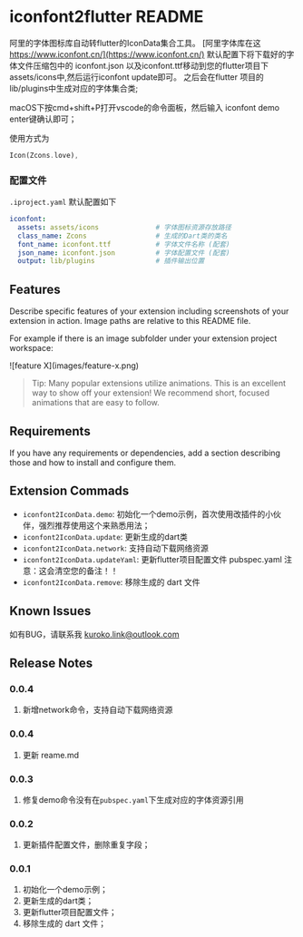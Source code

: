 # iconfont2flutter README

阿里的字体图标库自动转flutter的IconData集合工具。
[阿里字体库在这 https://www.iconfont.cn/](https://www.iconfont.cn/)
默认配置下将下载好的字体文件压缩包中的 iconfont.json 以及iconfont.ttf移动到您的flutter项目下assets/icons中,然后运行iconfont update即可。
之后会在flutter 项目的lib/plugins中生成对应的字体集合类;

macOS下按cmd+shift+P打开vscode的命令面板，然后输入 iconfont demo enter键确认即可；

使用方式为

```dart
Icon(Zcons.love),
```

### 配置文件

`.iproject.yaml` 默认配置如下

```yaml
iconfont:
  assets: assets/icons              # 字体图标资源存放路径
  class_name: Zcons                 # 生成的Dart类的类名
  font_name: iconfont.ttf           # 字体文件名称 (配套)
  json_name: iconfont.json          # 字体配置文件 (配套)
  output: lib/plugins               # 插件输出位置
```

## Features 

Describe specific features of your extension including screenshots of your extension in action. Image paths are relative to this README file.

For example if there is an image subfolder under your extension project workspace:

\!\[feature X\]\(images/feature-x.png\)

> Tip: Many popular extensions utilize animations. This is an excellent way to show off your extension! We recommend short, focused animations that are easy to follow.

## Requirements

If you have any requirements or dependencies, add a section describing those and how to install and configure them.


## Extension Commads


* `iconfont2IconData.demo`: 初始化一个demo示例，首次使用改插件的小伙伴，强烈推荐使用这个来熟悉用法；
* `iconfont2IconData.update`: 更新生成的dart类
* `iconfont2IconData.network`: 支持自动下载网络资源
* `iconfont2IconData.updateYaml`: 更新flutter项目配置文件 pubspec.yaml 注意：这会清空您的备注！！
* `iconfont2IconData.remove`: 移除生成的 dart 文件



## Known Issues

如有BUG，请联系我 kuroko.link@outlook.com


## Release Notes

### 0.0.4

1. 新增network命令，支持自动下载网络资源

### 0.0.4

1. 更新 reame.md

### 0.0.3

1. 修复demo命令没有在`pubspec.yaml`下生成对应的字体资源引用

### 0.0.2

1. 更新插件配置文件，删除重复字段；


### 0.0.1

1. 初始化一个demo示例；
2. 更新生成的dart类；
3. 更新flutter项目配置文件；
4. 移除生成的 dart 文件；